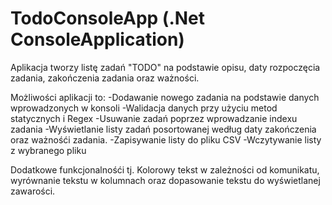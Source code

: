 # TodoConsoleApp (.Net ConsoleApplication)

Aplikacja tworzy listę zadań "TODO" na podstawie opisu, daty rozpoczęcia zadania, zakończenia zadania oraz ważności.

Możliwości aplikacji to:
-Dodawanie nowego zadania na podstawie danych wprowadzonych w konsoli
-Walidacja danych przy użyciu metod statycznych i Regex
-Usuwanie zadań poprzez wprowadzanie indexu zadania
-Wyświetlanie listy zadań posortowanej według daty zakończenia oraz ważnośći zadania.
-Zapisywanie listy do pliku CSV
-Wczytywanie listy z wybranego pliku

Dodatkowe funkcjonalnośći tj. Kolorowy tekst w zależności od komunikatu, wyrównanie tekstu w kolumnach oraz dopasowanie tekstu do wyświetlanej zawarości.
